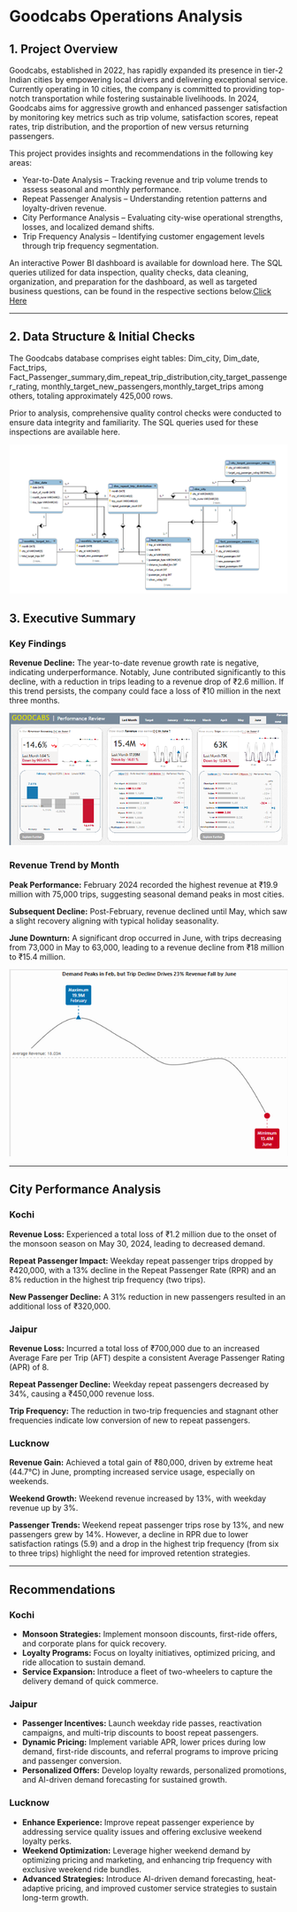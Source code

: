 # Goodcabs Operations Analysis

## 1. Project Overview

Goodcabs, established in 2022, has rapidly expanded its presence in tier-2 Indian cities by empowering local drivers and delivering exceptional service. Currently operating in 10 cities, the company is committed to providing top-notch transportation while fostering sustainable livelihoods. In 2024, Goodcabs aims for aggressive growth and enhanced passenger satisfaction by monitoring key metrics such as trip volume, satisfaction scores, repeat rates, trip distribution, and the proportion of new versus returning passengers.

This project provides insights and recommendations in the following key areas:  
- Year-to-Date Analysis – Tracking revenue and trip volume trends to assess seasonal and monthly performance.  
- Repeat Passenger Analysis – Understanding retention patterns and loyalty-driven revenue.  
- City Performance Analysis – Evaluating city-wise operational strengths, losses, and localized demand shifts.  
- Trip Frequency Analysis – Identifying customer engagement levels through trip frequency segmentation.  

An interactive Power BI dashboard is available for download here. The SQL queries utilized for data inspection, quality checks, data cleaning, organization, and preparation for the dashboard, as well as targeted business questions, can be found in the respective sections below.[Click Here](https://app.powerbi.com/view?r=eyJrIjoiMDc0MjU2N2MtMjIzZS00ZmMxLWE3NDYtYTg0YjkxZmFlMTI3IiwidCI6ImM2ZTU0OWIzLTVmNDUtNDAzMi1hYWU5LWQ0MjQ0ZGM1YjJjNCJ9)

---

## 2. Data Structure & Initial Checks

The Goodcabs database comprises eight tables: Dim_city, Dim_date, Fact_trips, Fact_Passenger_summary,dim_repeat_trip_distribution,city_target_passenger_rating, monthly_target_new_passengers,monthly_target_trips among others, totaling approximately 425,000 rows.

Prior to analysis, comprehensive quality control checks were conducted to ensure data integrity and familiarity. The SQL queries used for these inspections are available here.

![](ERD.png)

## 3. Executive Summary

### Key Findings

**Revenue Decline:** The year-to-date revenue growth rate is negative, indicating underperformance. Notably, June contributed significantly to this decline, with a reduction in trips leading to a revenue drop of ₹2.6 million. If this trend persists, the company could face a loss of ₹10 million in the next three months.

![](RGR.png)

### Revenue Trend by Month

**Peak Performance:** February 2024 recorded the highest revenue at ₹19.9 million with 75,000 trips, suggesting seasonal demand peaks in most cities.  

**Subsequent Decline:** Post-February, revenue declined until May, which saw a slight recovery aligning with typical holiday seasonality.  

**June Downturn:** A significant drop occurred in June, with trips decreasing from 73,000 in May to 63,000, leading to a revenue decline from ₹18 million to ₹15.4 million.

  ![](lineChart.png)

---

## City Performance Analysis

### Kochi

**Revenue Loss:** Experienced a total loss of ₹1.2 million due to the onset of the monsoon season on May 30, 2024, leading to decreased demand.  

**Repeat Passenger Impact:** Weekday repeat passenger trips dropped by ₹420,000, with a 13% decline in the Repeat Passenger Rate (RPR) and an 8% reduction in the highest trip frequency (two trips).  

**New Passenger Decline:** A 31% reduction in new passengers resulted in an additional loss of ₹320,000.

### Jaipur

**Revenue Loss:** Incurred a total loss of ₹700,000 due to an increased Average Fare per Trip (AFT) despite a consistent Average Passenger Rating (APR) of 8.  

**Repeat Passenger Decline:** Weekday repeat passengers decreased by 34%, causing a ₹450,000 revenue loss.  

**Trip Frequency:** The reduction in two-trip frequencies and stagnant other frequencies indicate low conversion of new to repeat passengers.

### Lucknow

**Revenue Gain:** Achieved a total gain of ₹80,000, driven by extreme heat (44.7°C) in June, prompting increased service usage, especially on weekends.  

**Weekend Growth:** Weekend revenue increased by 13%, with weekday revenue up by 3%.  

**Passenger Trends:** Weekend repeat passenger trips rose by 13%, and new passengers grew by 14%. However, a decline in RPR due to lower satisfaction ratings (5.9) and a drop in the highest trip frequency (from six to three trips) highlight the need for improved retention strategies.

---

## Recommendations

### Kochi

- **Monsoon Strategies:** Implement monsoon discounts, first-ride offers, and corporate plans for quick recovery.  
- **Loyalty Programs:** Focus on loyalty initiatives, optimized pricing, and ride allocation to sustain demand.  
- **Service Expansion:** Introduce a fleet of two-wheelers to capture the delivery demand of quick commerce.

### Jaipur

- **Passenger Incentives:** Launch weekday ride passes, reactivation campaigns, and multi-trip discounts to boost repeat passengers.  
- **Dynamic Pricing:** Implement variable APR, lower prices during low demand, first-ride discounts, and referral programs to improve pricing and passenger conversion.  
- **Personalized Offers:** Develop loyalty rewards, personalized promotions, and AI-driven demand forecasting for sustained growth.

### Lucknow

- **Enhance Experience:** Improve repeat passenger experience by addressing service quality issues and offering exclusive weekend loyalty perks.  
- **Weekend Optimization:** Leverage higher weekend demand by optimizing pricing and marketing, and enhancing trip frequency with exclusive weekend ride bundles.  
- **Advanced Strategies:** Introduce AI-driven demand forecasting, heat-adaptive pricing, and improved customer service strategies to sustain long-term growth.
